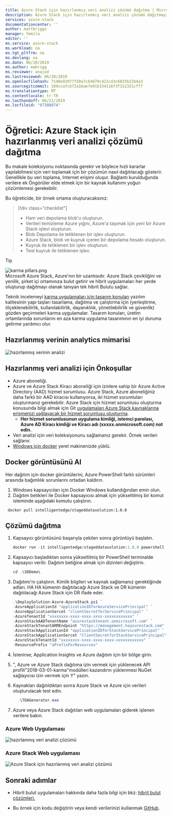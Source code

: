 ```yaml
---
title: Azure Stack için hazırlanmış veri analizi çözümü dağıtma | Microsoft Docs
description: Azure Stack için hazırlanmış veri analizi çözümü dağıtmayı öğrenin
services: azure-stack
documentationcenter: ''
author: mattbriggs
manager: femila
editor: ''
ms.service: azure-stack
ms.workload: na
ms.tgt_pltfrm: na
ms.devlang: na
ms.date: 06/20/2019
ms.author: mabrigg
ms.reviewer: anajod
ms.lastreviewed: 06/20/2019
ms.openlocfilehash: 7148e93977f50a7c64d79c422c43c6825b22b4a3
ms.sourcegitcommit: 104ccafcb72a16ae7e91b154116f3f312321cff7
ms.translationtype: MT
ms.contentlocale: tr-TR
ms.lasthandoff: 06/21/2019
ms.locfileid: "67308874"
---
```

# <a name="tutorial-deploy-a-staged-data-analytics-solution-to-azure-stack"></a>Öğretici: Azure Stack için hazırlanmış veri analizi çözümü dağıtma

Bu makale koleksiyonu noktasında gerekir ve böylece hızlı kararlar yapılabilmesi için veri toplamak için bir çözümün nasıl dağıtılacağı gösterir. Genellikle bu veri toplama, Internet erişimi oluşur. Bağlantı kurulduğunda verilere ek Öngörüler elde etmek için bir kaynak kullanımı yoğun çözümlemesi gerekebilir.

Bu öğreticide, bir örnek ortama oluşturacaksınız:

> [!div class="checklist"]
> - Ham veri depolama blob'u oluşturun.
> - Verileri temizleme Azure yığını, Azure'a taşımak için yeni bir Azure Stack işlevi oluşturun.
> - Blob Depolama ile tetiklenen bir işlev oluşturun.
> - Azure Stack, blob ve kuyruk içeren bir depolama hesabı oluşturun.
> - Kuyruk ile tetiklenen bir işlev oluşturun.
> - Test kuyruk ile tetiklenen işlev.

> [!Tip]  
> ![karma pillars.png](./media/azure-stack-solution-cloud-burst/hybrid-pillars.png)  
> Microsoft Azure Stack, Azure'nın bir uzantısıdır. Azure Stack çevikliğini ve yenilik, şirket içi ortamınıza bulut getirir ve hibrit uygulamaları her yerde oluşturup dağıtmayı olanak tanıyan tek hibrit Bulutu sağlar.  
> 
> Teknik incelemeyi [karma uygulamaları için tasarım konuları](https://aka.ms/hybrid-cloud-applications-pillars) yazılım kalitesinin yapı taşları tasarlama, dağıtma ve çalıştırma için (yerleştirme, ölçeklenebilirlik, kullanılabilirlik, dayanıklılık, yönetilebilirlik ve güvenlik) gözden geçirmeleri karma uygulamalar. Tasarım konuları, üretim ortamlarında sorunlarını en aza karma uygulama tasarımının en iyi duruma getirme yardımcı olur.

## <a name="architecture-for-staged-data-analytics"></a>Hazırlanmış verinin analytics mimarisi

![hazırlanmış verinin analizi](media/azure-stack-solution-staged-data/image1.png)

## <a name="prerequisites-for-staged-data-analytics"></a>Hazırlanmış veri analizi için Önkoşullar

  - Azure aboneliği.
  - Azure ve Azure Stack Kiracı aboneliği için izinlere sahip bir Azure Active Directory (AAD) hizmet sorumlusu. Azure Stack, Azure aboneliğiniz daha farklı bir AAD kiracısı kullanıyorsa, iki hizmet sorumluları oluşturmanız gerekebilir. Azure Stack için hizmet sorumlusu oluşturma konusunda bilgi almak için Git [uygulamaları Azure Stack kaynaklarına erişmenizi sağlayacak bir hizmet sorumlusu oluşturma](https://docs.microsoft.com/azure-stack/user/azure-stack-create-service-principals).
      - **Her hizmet sorumlusunun uygulama kimliği, istemci parolası, Azure AD Kiracı kimliği ve Kiracı adı (xxxxx.onmicrosoft.com) not edin.**
  - Veri analizi için veri koleksiyonunu sağlamanız gerekir. Örnek verileri sağlanır.
  - [Windows için docker](https://docs.docker.com/docker-for-windows/) yerel makinenizde yüklü.

## <a name="get-the-docker-image"></a>Docker görüntüsünü Al

Her dağıtım için docker görüntülerini, Azure PowerShell farklı sürümleri arasında bağımlılık sorunlarını ortadan kaldırın.
1.  Windows kapsayıcıları için Docker Windows kullandığından emin olun.
2.  Dağıtım betikleri ile Docker kapsayıcısı almak için yükseltilmiş bir komut isteminde aşağıdaki komutu çalıştırın.

```
 docker pull intelligentedge/stageddatasolution:1.0.0
```

## <a name="deploy-the-solution"></a>Çözümü dağıtma

1.  Kapsayıcı görüntüsünü başarıyla çekilen sonra görüntüyü başlatın.

      ```powershell  
      docker run -it intelligentedge/stageddatasolution:1.0.0 powershell
      ```

2.  Kapsayıcı başladıktan sonra yükseltilmiş bir PowerShell terminalde kapsayıcı verilir. Dağıtım betiğine almak için dizinleri değiştirin.

      ```powershell  
      cd .\SDDemo\
      ```

3.  Dağıtımı'nı çalıştırın. Kimlik bilgileri ve kaynak sağlamanız gerektiğinde adları. HA HA kümenin dağıtılacağı Azure Stack ve DR kümenin dağıtılacağı Azure Stack için DR ifade eder.

      ```powershell
      .\DeploySolution-Azure-AzureStack.ps1 `
      -AzureApplicationId "applicationIDforAzureServicePrincipal" `
      -AzureApplicationSercet "clientSecretforServicePrincipal" `
      -AzureTenantId "xxxxxxxx-xxxx-xxxx-xxxx-xxxxxxxxxxxx" `
      -AzureStackAADTenantName "azurestacktenant.onmicrosoft.com" `
      -AzureStackTenantARMEndpoint "https://management.haazurestack.com" `
      -AzureStackApplicationId "applicationIDforStackServicePrincipal" `
      -AzureStackApplicationSercet "ClientSecretforStackServicePrincipal" `
      -AzureStackTenantId "xxxxxxxx-xxxx-xxxx-xxxx-xxxxxxxxxxxx" `
      -ResourcePrefix "aPrefixForResources"
      ```

1.  İstenirse; Application Insights ve Azure dağıtım için bir bölge girin.

2.  ", Azure ve Azure Stack dağıtıma izin vermek için yüklenecek API profili"2018-03-01-karma"modülleri kazandırın yüklenmesi NuGet sağlayıcısı izin vermek için Y" yazın.

3.  Kaynakları dağıtıldıktan sonra Azure Stack ve Azure için verileri oluşturulacak test edin.

    ```powershell  
      .\TDAGenerator.exe
    ```

4.  Azure veya Azure Stack dağıtılan web uygulamaları giderek işlenen verilere bakın.

### <a name="azure-web-app"></a>Azure Web Uygulaması
 
![hazırlanmış veri analizi çözümü](media/azure-stack-solution-staged-data/image2.png)
 
### <a name="azure-stack-web-app"></a>Azure Stack Web uygulaması
 
![Azure Stack için hazırlanmış veri analizi çözümü](media/azure-stack-solution-staged-data/image3.png)

## <a name="next-steps"></a>Sonraki adımlar

  - Hibrit bulut uygulamaları hakkında daha fazla bilgi için bkz: [hibrit bulut çözümleri.](https://aka.ms/azsdevtutorials)

  - Bu örnek için kodu değiştirin veya kendi verilerinizi kullanmak [GitHub](https://github.com/Azure-Samples/azure-intelligent-edge-patterns).
